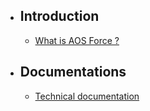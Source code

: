 - ## Introduction
    - [What is AOS Force ?](/{{route}}/{{version}}/wtfaosforce)
- ## Documentations
    - [Technical documentation](/{{route}}/{{version}}/doctech)
